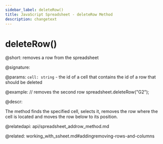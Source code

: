 ```yaml
---
sidebar_label: deleteRow()
title: JavaScript Spreadsheet - deleteRow Method
description: changetext
---
```


# deleteRow()

@short: removes a row from the spreadsheet

@signature:

@params:
`cell: string` - the id of a cell that contains the id of a row that should be deleted

@example:
// removes the second row
spreadsheet.deleteRow("G2");

@descr:

The method finds the specified cell, selects it, removes the row where the cell is located and moves the row below to its position.

@relatedapi:
api/spreadsheet_addrow_method.md

@related:
working_with_ssheet.md#addingremoving-rows-and-columns
